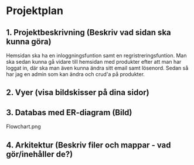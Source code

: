 # Projektplan

## 1. Projektbeskrivning (Beskriv vad sidan ska kunna göra)
Hemsidan ska ha en inloggningsfuntion samt en regristreringsfuntion. Man ska sedan kunna gå vidare till hemsidan med produkter efter att man har loggat in, där ska man även kunna ändra sitt email samt lösenord. Sedan så har jag en admin som kan ändra och crud'a på produkter.

## 2. Vyer (visa bildskisser på dina sidor)

## 3. Databas med ER-diagram (Bild)
Flowchart.png
## 4. Arkitektur (Beskriv filer och mappar - vad gör/inehåller de?)
